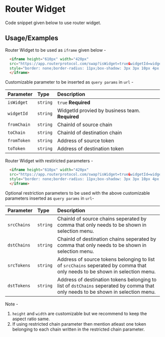 
# Router Widget

Code snippet given below to use router widget.


## Usage/Examples
Router Widget to be used as `iframe` given below - 
```html
  <iframe height="610px" width="420px" 
  src="https://app.routerprotocol.com/swap?isWidget=true&widgetId=widget-0101&fromChain=56&toChain=137&fromToken=0xe9e7CEA3DedcA5984780Bafc599bD69ADd087D56&toToken=0x16ECCfDbb4eE1A85A33f3A9B21175Cd7Ae753dB4"
  style="border: none;border-radius: 11px;box-shadow: 3px 3px 10px 4px rgba(0, 0, 0, 0.05);">
  </iframe>
```



Customizable parameter to be inserted as `query params` in `url` -

| Parameter | Type     | Description                |
| :-------- | :------- | :------------------------- |
| `isWidget` | `string` | `true` **Required** |
| `widgetId` | `string` | WidgetId provied by business team. **Required** |
| `fromChain` | `string` | ChainId of source chain |
| `toChain` | `string` | ChainId of destination chain |
| `fromToken` | `string` | Address of source token |
| `toToken` | `string` | Address of destination token|

Router Widget with restiricted parameters - 
```html
  <iframe height="610px" width="420px" 
  src="https://app.routerprotocol.com/swap?isWidget=true&widgetId=widget-0101&fromChain=137&fromToken=0xc2132d05d31c914a87c6611c10748aeb04b58e8f&toChain=56&toToken=0x6855f7bb6287F94ddcC8915E37e73a3c9fEe5CF3&dstChains=137,56&dstTokens=0x6855f7bb6287F94ddcC8915E37e73a3c9fEe5CF3,0x980111ae1B84E50222C8843e3A7a038F36Fecd2b"
  style="border: none;border-radius: 11px;box-shadow: 3px 3px 10px 4px rgba(0, 0, 0, 0.05);">
  </iframe>
```



Optional restriction parameters to be used with the above customizable parameters inserted as `query params` in `url`-

| Parameter | Type     | Description                |
| :-------- | :------- | :------------------------- |
| `srcChains` | `string` | ChainId of source chains seperated by comma that only needs to be shown in selection menu. |
| `dstChains` | `string` | ChainId of destination chains seperated by comma that only needs to be shown in selection menu. |
| `srcTokens` | `string` | Address of source tokens belonging to list of `srcChains` seperated by comma that only needs to be shown in selection menu.|
| `dstTokens` | `string` | Address of destination tokens belonging to list of `dstChains` seperated by comma that only needs to be shown in selection menu.|

Note - 
1. `height` and `width` are customizable but we recommend to keep the aspect ratio same.
2. If using restricted chain parameter then mention atleast one token belonging to each chain written in the restricted chain parameter.



